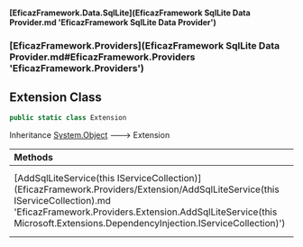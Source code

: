 #### [EficazFramework.Data.SqlLite](EficazFramework SqlLite Data Provider.md 'EficazFramework SqlLite Data Provider')
### [EficazFramework.Providers](EficazFramework SqlLite Data Provider.md#EficazFramework.Providers 'EficazFramework.Providers')

## Extension Class

```csharp
public static class Extension
```

Inheritance [System.Object](https://docs.microsoft.com/en-us/dotnet/api/System.Object 'System.Object') &#129106; Extension

| Methods | |
| :--- | :--- |
| [AddSqlLiteService(this IServiceCollection)](EficazFramework.Providers/Extension/AddSqlLiteService(this IServiceCollection).md 'EficazFramework.Providers.Extension.AddSqlLiteService(this Microsoft.Extensions.DependencyInjection.IServiceCollection)') | Adiciona o provedor SqlLite ao contexto de Injeção de Dependência |
